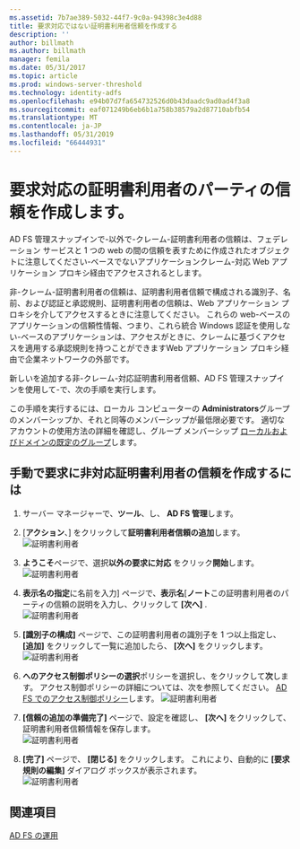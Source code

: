 ```yaml
---
ms.assetid: 7b7ae389-5032-44f7-9c0a-94398c3e4d88
title: 要求対応ではない証明書利用者信頼を作成する
description: ''
author: billmath
ms.author: billmath
manager: femila
ms.date: 05/31/2017
ms.topic: article
ms.prod: windows-server-threshold
ms.technology: identity-adfs
ms.openlocfilehash: e94b07d7fa654732526d0b43daadc9ad0ad4f3a8
ms.sourcegitcommit: eaf071249b6eb6b1a758b38579a2d87710abfb54
ms.translationtype: MT
ms.contentlocale: ja-JP
ms.lasthandoff: 05/31/2019
ms.locfileid: "66444931"
---
```

# <a name="create-a-non-claims-aware-relying-party-trust"></a>要求対応の証明書利用者のパーティの信頼を作成します。


AD FS 管理スナップインで\-以外で\-クレーム\-証明書利用者の信頼は、フェデレーション サービスと 1 つの web の間の信頼を表すために作成されたオブジェクトに注意してください\-ベースでないアプリケーションクレーム\-対応 Web アプリケーション プロキシ経由でアクセスされるとします。  
  
非\-クレーム\-証明書利用者の信頼は、証明書利用者信頼で構成される識別子、名前、および認証と承認規則、証明書利用者の信頼は、Web アプリケーション プロキシを介してアクセスするときに注意してください。 これらの web\-ベースのアプリケーションの信頼性情報、つまり、これら統合 Windows 認証を使用しない\-ベースのアプリケーションは、アクセスがときに、クレームに基づくアクセスを適用する承認規則を持つことができますWeb アプリケーション プロキシ経由で企業ネットワークの外部です。  
  
新しいを追加する非\-クレーム\-対応証明書利用者信頼、AD FS 管理スナップインを使用して\-で、次の手順を実行します。  
  
この手順を実行するには、ローカル コンピューターの **Administrators**グループのメンバーシップか、それと同等のメンバーシップが最低限必要です。  適切なアカウントの使用方法の詳細を確認し、グループ メンバーシップ [ローカルおよびドメインの既定のグループ](https://go.microsoft.com/fwlink/?LinkId=83477)します。   
  
## <a name="to-create-a-non-claims-aware-relying-party-trust-manually"></a>手動で要求に非対応証明書利用者の信頼を作成するには 
1. サーバー マネージャーで、**ツール**、し、 **AD FS 管理**します。  
  
2.  [**アクション**、] をクリックして**証明書利用者信頼の追加**します。  
![証明書利用者](media/Create-a-Relying-Party-Trust/addtrust1.PNG)   

3.  **ようこそ**ページで、選択**以外の要求に対応** をクリック**開始**します。  
![証明書利用者](media/Create-a-Non-Claims-Aware-Relying-Party-Trust/addnon1.PNG) 
  
4.  **表示名の指定**に名前を入力] ページで、**表示名**[**ノート**この証明書利用者のパーティの信頼の説明を入力し、クリックして **[次へ]** .  
![証明書利用者](media/Create-a-Non-Claims-Aware-Relying-Party-Trust/addnon2.PNG)

5. **[識別子の構成]** ページで、この証明書利用者の識別子を 1 つ以上指定し、 **[追加]** をクリックして一覧に追加したら、 **[次へ]** をクリックします。  
![証明書利用者](media/Create-a-Non-Claims-Aware-Relying-Party-Trust/addnon3.PNG)

6.  **へのアクセス制御ポリシーの選択**ポリシーを選択し、をクリックして**次**します。  アクセス制御ポリシーの詳細については、次を参照してください。 [AD FS でのアクセス制御ポリシー](Access-Control-Policies-in-AD-FS.md)します。 
![証明書利用者](media/Create-a-Non-Claims-Aware-Relying-Party-Trust/addnon4.PNG)

7. **[信頼の追加の準備完了]** ページで、設定を確認し、 **[次へ]** をクリックして、証明書利用者信頼情報を保存します。  
   ![証明書利用者](media/Create-a-Non-Claims-Aware-Relying-Party-Trust/addnon5.PNG) 

8. **[完了]** ページで、 **[閉じる]** をクリックします。 これにより、自動的に **[要求規則の編集]** ダイアログ ボックスが表示されます。  
![証明書利用者](media/Create-a-Non-Claims-Aware-Relying-Party-Trust/addnon6.PNG)  
  
## <a name="see-also"></a>関連項目  
[AD FS の運用](../../ad-fs/AD-FS-2016-Operations.md) 
